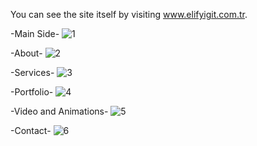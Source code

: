 You can see the site itself by visiting www.elifyigit.com.tr.

-Main Side-
![1](https://github.com/somegm/React-Website-ElifYigit/assets/65120702/d552cb55-2a76-48f7-90cb-4cf19486dfcd)

-About-
![2](https://github.com/somegm/React-Website-ElifYigit/assets/65120702/4be75d8a-f0eb-4ba0-9e69-70f455638d11)

-Services-
![3](https://github.com/somegm/React-Website-ElifYigit/assets/65120702/6dca07ce-29b8-4127-9fb8-2b9dfb049ff9)

-Portfolio-
![4](https://github.com/somegm/React-Website-ElifYigit/assets/65120702/cffe2e5e-6d13-472a-b798-0a43f77c1fef)

-Video and Animations-
![5](https://github.com/somegm/React-Website-ElifYigit/assets/65120702/f2bb3058-910e-4b12-9838-49c32722c296)

-Contact-
![6](https://github.com/somegm/React-Website-ElifYigit/assets/65120702/5d2e0377-a9c0-4d74-8ee4-90e4a64483c1)





